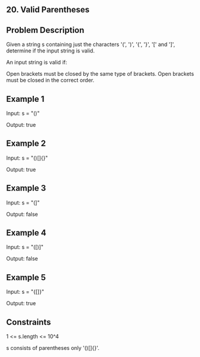## 20. Valid Parentheses
## Problem Description

Given a string s containing just the characters '(', ')', '{', '}', '[' and ']', determine if the input string is valid.

An input string is valid if:

Open brackets must be closed by the same type of brackets.
Open brackets must be closed in the correct order.

## Example 1

Input: s = "()"

Output: true

## Example 2

Input: s = "()[]{}"

Output: true

## Example 3

Input: s = "(]"

Output: false

## Example 4

Input: s = "([)]"

Output: false

## Example 5

Input: s = "{[]}"

Output: true

## Constraints

1 <= s.length <= 10^4

s consists of parentheses only '()[]{}'.